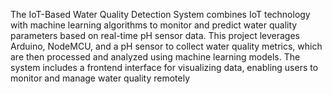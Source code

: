 
The IoT-Based Water Quality Detection System combines IoT technology with machine learning algorithms to monitor and predict water quality parameters based on real-time pH sensor data. This project leverages Arduino, NodeMCU, and a pH sensor to collect water quality metrics, which are then processed and analyzed using machine learning models. The system includes a frontend interface for visualizing data, enabling users to monitor and manage water quality remotely
